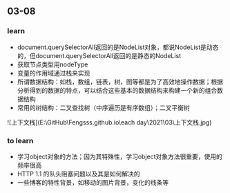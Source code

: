 ## 03-08



### learn



<ul>
    <li>document.querySelectorAll返回的是NodeList对象，都说NodeList是动态的，但document.querySelectorAll返回的是静态的NodeList</li>
    <li>获取节点类型用nodeType</li>
    <li>变量的作用域通过栈来实现</li>
    <li>所谓数据结构：如栈，数组，链表，树，图等都是为了高效地操作数据；根据分析得到的数据的特点，可以结合这些基本的数据结构来构建一个新的组合数据结构</li>
    <li>常用的树结构：二叉查找树（中序遍历是有序数组）；二叉平衡树</li>
</ul>



![上下文栈](E:\GitHub\Fengsss.github.io\each day\2021\03\上下文栈.jpg)

### to learn



<ul>
    <li>学习object对象的方法；因为其特殊性，学习object对象方法很重要，使用的频率很高</li>
    <li>HTTP 1.1 的队头阻塞问题以及其是如何解决的</li>
    <li>一些博客的特性背景，如移动的图片背景，变化的线条等</li>
</ul>

